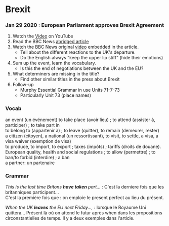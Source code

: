 # Brexit

### Jan 29 2020 : European Parliament approves Brexit Agreement

1. Watch the [Video](https://www.youtube.com/watch?v=nRE44uSaZmc) on YouTube
2. Read the BBC News [abridged article](bbcnews_brexit_approval) 
3. Watch the BBC News original [video](https://www.bbc.com/news/uk-politics-51287430) embedded in the article.  
   * Tell about the different reactions to the UK's departure.  
   * Do the English always "keep the upper lip stiff" (hide their emotions)
4. Sum up the event, learn the vocabulary.  
   * Is this the end of negotiations between the UK and the EU?
5. What determiners are missing in the title?  
   * Find other similar titles in the press about Brexit 
6. Follow-up  
   * Murphy Essential Grammar in use Units 71-7-73
   * Particularly Unit 73 (place names)

### Vocab

an event (un événement) to take place (avoir lieu) ; to attend (assister à, participer) ; to take part in  
to belong to (appartenir à) ; to leave (quitter), to remain (demeurer, rester)  
a citizen (citoyen), a national (un ressortissant), to visit, to settle, a visa, a visa waiver (exemption de visa)  
to produce, to import, to export ; taxes (impôts) ; tariffs (droits de douane).   
European quality, health and social regulations ; to allow (permettre) ; to ban/to forbid (interdire) ; a ban  
a partner: un partenaire

### Grammar

*This is the last time Britons **have taken** part…* : C'est la derniere fois que les britanniques participent…  
C'est la première fois que :  on emploie le present perfect au lieu du présent.

*When the UK **leaves** the EU next Friday…,* : lorsque le Royaume Uni quittera… 
 Présent là où on attend le futur après when dans les propositions circonstantielles de temps. Il y a deux exemples dans l'article.  

